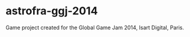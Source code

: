 astrofra-ggj-2014
=================

Game project created for the Global Game Jam 2014, Isart Digital, Paris.
